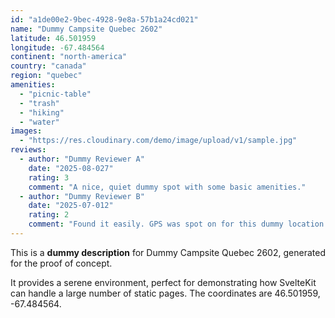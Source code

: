 ```yaml
---
id: "a1de00e2-9bec-4928-9e8a-57b1a24cd021"
name: "Dummy Campsite Quebec 2602"
latitude: 46.501959
longitude: -67.484564
continent: "north-america"
country: "canada"
region: "quebec"
amenities:
  - "picnic-table"
  - "trash"
  - "hiking"
  - "water"
images:
  - "https://res.cloudinary.com/demo/image/upload/v1/sample.jpg"
reviews:
  - author: "Dummy Reviewer A"
    date: "2025-08-027"
    rating: 3
    comment: "A nice, quiet dummy spot with some basic amenities."
  - author: "Dummy Reviewer B"
    date: "2025-07-012"
    rating: 2
    comment: "Found it easily. GPS was spot on for this dummy location."
---
```


This is a **dummy description** for Dummy Campsite Quebec 2602, generated for the proof of concept.

It provides a serene environment, perfect for demonstrating how SvelteKit can handle a large number of static pages. The coordinates are 46.501959, -67.484564.
